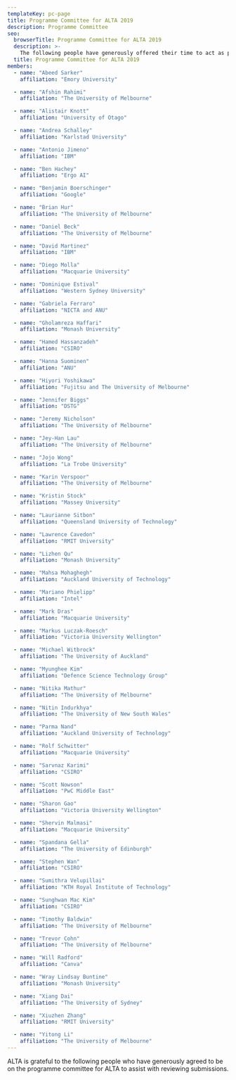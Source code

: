 ```yaml
---
templateKey: pc-page
title: Programme Committee for ALTA 2019
description: Programme Committee
seo:
  browserTitle: Programme Committee for ALTA 2019
  description: >-
    The following people have generously offered their time to act as programme committee members for ALTA
  title: Programme Committee for ALTA 2019
members:
  - name: "Abeed Sarker"
    affiliation: "Emory University"

  - name: "Afshin Rahimi"
    affiliation: "The University of Melbourne"

  - name: "Alistair Knott"
    affiliation: "University of Otago"

  - name: "Andrea Schalley"
    affiliation: "Karlstad University"

  - name: "Antonio Jimeno"
    affiliation: "IBM"

  - name: "Ben Hachey"
    affiliation: "Ergo AI"

  - name: "Benjamin Boerschinger"
    affiliation: "Google"

  - name: "Brian Hur"
    affiliation: "The University of Melbourne"

  - name: "Daniel Beck"
    affiliation: "The University of Melbourne"

  - name: "David Martinez"
    affiliation: "IBM"

  - name: "Diego Molla"
    affiliation: "Macquarie University"

  - name: "Dominique Estival"
    affiliation: "Western Sydney University"

  - name: "Gabriela Ferraro"
    affiliation: "NICTA and ANU"

  - name: "Gholamreza Haffari"
    affiliation: "Monash University"

  - name: "Hamed Hassanzadeh"
    affiliation: "CSIRO"

  - name: "Hanna Suominen"
    affiliation: "ANU"

  - name: "Hiyori Yoshikawa"
    affiliation: "Fujitsu and The University of Melbourne"

  - name: "Jennifer Biggs"
    affiliation: "DSTG"

  - name: "Jeremy Nicholson"
    affiliation: "The University of Melbourne"

  - name: "Jey-Han Lau"
    affiliation: "The University of Melbourne"

  - name: "Jojo Wong"
    affiliation: "La Trobe University"

  - name: "Karin Verspoor"
    affiliation: "The University of Melbourne"

  - name: "Kristin Stock"
    affiliation: "Massey University"

  - name: "Laurianne Sitbon"
    affiliation: "Queensland University of Technology"

  - name: "Lawrence Cavedon"
    affiliation: "RMIT University"

  - name: "Lizhen Qu"
    affiliation: "Monash University"

  - name: "Mahsa Mohaghegh"
    affiliation: "Auckland University of Technology"

  - name: "Mariano Phielipp"
    affiliation: "Intel"

  - name: "Mark Dras"
    affiliation: "Macquarie University"

  - name: "Markus Luczak-Roesch"
    affiliation: "Victoria University Wellington"

  - name: "Michael Witbrock"
    affiliation: "The University of Auckland"

  - name: "Myunghee Kim"
    affiliation: "Defence Science Technology Group"

  - name: "Nitika Mathur"
    affiliation: "The University of Melbourne"

  - name: "Nitin Indurkhya"
    affiliation: "The University of New South Wales"

  - name: "Parma Nand"
    affiliation: "Auckland University of Technology"

  - name: "Rolf Schwitter"
    affiliation: "Macquarie University"

  - name: "Sarvnaz Karimi"
    affiliation: "CSIRO"

  - name: "Scott Nowson"
    affiliation: "PwC Middle East"

  - name: "Sharon Gao"
    affiliation: "Victoria University Wellington"

  - name: "Shervin Malmasi"
    affiliation: "Macquarie University"

  - name: "Spandana Gella"
    affiliation: "The University of Edinburgh"

  - name: "Stephen Wan"
    affiliation: "CSIRO"

  - name: "Sumithra Velupillai"
    affiliation: "KTH Royal Institute of Technology"

  - name: "Sunghwan Mac Kim"
    affiliation: "CSIRO"

  - name: "Timothy Baldwin"
    affiliation: "The University of Melbourne"

  - name: "Trevor Cohn"
    affiliation: "The University of Melbourne"

  - name: "Will Radford"
    affiliation: "Canva"

  - name: "Wray Lindsay Buntine"
    affiliation: "Monash University"

  - name: "Xiang Dai"
    affiliation: "The University of Sydney"

  - name: "Xiuzhen Zhang"
    affiliation: "RMIT University"

  - name: "Yitong Li"
    affiliation: "The University of Melbourne"
---
```

ALTA is grateful to the following people who have generously agreed to be on the programme committee for ALTA to assist with reviewing submissions.
